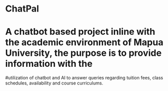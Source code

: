 # ChatPal
# A chatbot based project inline with the academic environment of Mapua University, the purpose is  to provide information with the
#utilization of chatbot and AI to answer queries regarding tuition fees, class schedules, availability and course curriculums.
